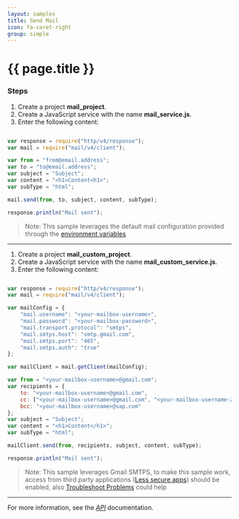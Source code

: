 ```yaml
---
layout: samples
title: Send Mail
icon: fa-caret-right
group: simple
---
```


{{ page.title }}
===

### Steps

1. Create a project **mail_project**.
2. Create a JavaScript service with the name **mail_service.js**.
3. Enter the following content:

```javascript

var response = require("http/v4/response");
var mail = require("mail/v4/client");

var from = "from@email.address";
var to = "to@email.address";
var subject = "Subject";
var content = "<h1>Content<h1>";
var subType = "html";

mail.send(from, to, subject, content, subType);

response.println("Mail sent");

```
> Note: This sample leverages the default mail configuration provided through the [environment variables](../help/setup_environment_variables.html)

---

1. Create a project **mail_custom_project**.
2. Create a JavaScript service with the name **mail_custom_service.js**.
3. Enter the following content:

```javascript

var response = require("http/v4/response");
var mail = require("mail/v4/client");

var mailConfig = {
	"mail.username": "<your-mailbox-username>",
	"mail.password": "<your-mailbox-password>",
	"mail.transport.protocol": "smtps",
	"mail.smtps.host": "smtp.gmail.com",
	"mail.smtps.port": "465",
	"mail.smtps.auth": "true"
};

var mailClient = mail.getClient(mailConfig);

var from = "<your-mailbox-username>@gmail.com";
var recipients = {
	to: "<your-mailbox-username>@gmail.com",
	cc: ["<your-mailbox-username>@gmail.com", "<your-mailbox-username-2>@sap.com"],
	bcc: "<your-mailbox-username>@sap.com"
};
var subject = "Subject";
var content = "<h1>Content</h1>";
var subType = "html";

mailClient.send(from, recipients, subject, content, subType);

response.println("Mail sent");

```
> Note: This sample leverages Gmail SMTPS, to make this sample work, access from third party applications ([Less secure apps](https://support.google.com/accounts/answer/6010255?hl=en)) should be enabled, also [Troubleshoot Problems](https://support.google.com/mail/answer/78754) could help

---

For more information, see the *[API](../api/)* documentation.

